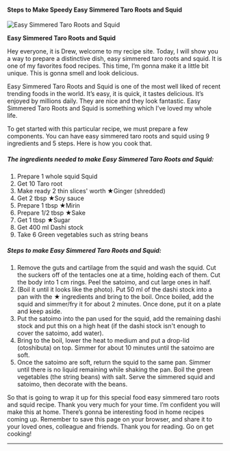             

#### Steps to Make Speedy Easy Simmered Taro Roots and Squid

![Easy Simmered Taro Roots and Squid](https://img-global.cpcdn.com/recipes/4556951716364288/751x532cq70/easy-simmered-taro-roots-and-squid-recipe-main-photo.jpg)

**Easy Simmered Taro Roots and Squid**

Hey everyone, it is Drew, welcome to my recipe site. Today, I will show you a way to prepare a distinctive dish, easy simmered taro roots and squid. It is one of my favorites food recipes. This time, I’m gonna make it a little bit unique. This is gonna smell and look delicious.

Easy Simmered Taro Roots and Squid is one of the most well liked of recent trending foods in the world. It’s easy, it is quick, it tastes delicious. It’s enjoyed by millions daily. They are nice and they look fantastic. Easy Simmered Taro Roots and Squid is something which I’ve loved my whole life.

To get started with this particular recipe, we must prepare a few components. You can have easy simmered taro roots and squid using 9 ingredients and 5 steps. Here is how you cook that.

##### The ingredients needed to make Easy Simmered Taro Roots and Squid:

1.  Prepare 1 whole squid Squid
2.  Get 10 Taro root
3.  Make ready 2 thin slices' worth ★Ginger (shredded)
4.  Get 2 tbsp ★Soy sauce
5.  Prepare 1 tbsp ★Mirin
6.  Prepare 1/2 tbsp ★Sake
7.  Get 1 tbsp ★Sugar
8.  Get 400 ml Dashi stock
9.  Take 6 Green vegetables such as string beans

##### Steps to make Easy Simmered Taro Roots and Squid:

1.  Remove the guts and cartilage from the squid and wash the squid. Cut the suckers off of the tentacles one at a time, holding each of them. Cut the body into 1 cm rings. Peel the satoimo, and cut large ones in half.
2.  (Boil it until it looks like the photo). Put 50 ml of the dashi stock into a pan with the ★ ingredients and bring to the boil. Once boiled, add the squid and simmer/fry it for about 2 minutes. Once done, put it on a plate and keep aside.
3.  Put the satoimo into the pan used for the squid, add the remaining dashi stock and put this on a high heat (if the dashi stock isn't enough to cover the satoimo, add water).
4.  Bring to the boil, lower the heat to medium and put a drop-lid (otoshibuta) on top. Simmer for about 10 minutes until the satoimo are soft.
5.  Once the satoimo are soft, return the squid to the same pan. Simmer until there is no liquid remaining while shaking the pan. Boil the green vegetables (the string beans) with salt. Serve the simmered squid and satoimo, then decorate with the beans.

So that is going to wrap it up for this special food easy simmered taro roots and squid recipe. Thank you very much for your time. I’m confident you will make this at home. There’s gonna be interesting food in home recipes coming up. Remember to save this page on your browser, and share it to your loved ones, colleague and friends. Thank you for reading. Go on get cooking!

* * *